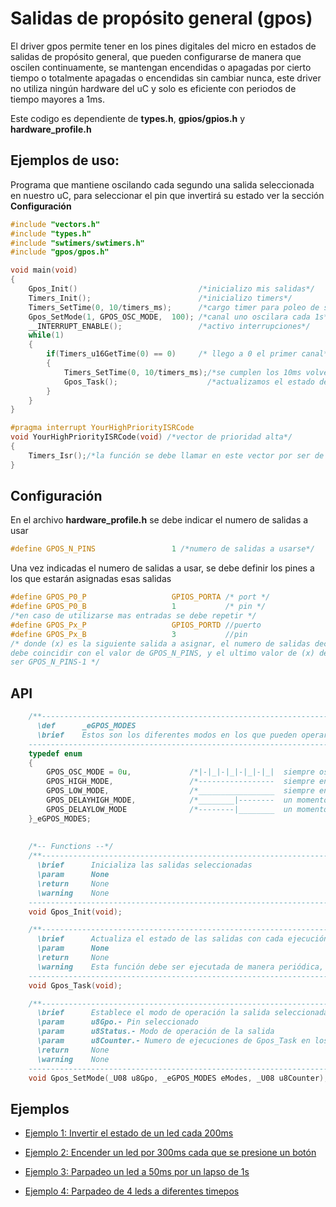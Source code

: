 Salidas de propósito general (gpos)
===================================


El driver gpos permite tener en los pines digitales del micro en estados de salidas de propósito general, que pueden configurarse de manera que oscilen continuamente, se mantengan encendidas o apagadas por cierto tiempo o totalmente apagadas o encendidas sin cambiar nunca, este driver no utiliza ningún hardware del uC y solo es eficiente con periodos de tiempo mayores a 1ms.

Este codigo es dependiente de **types.h**, **gpios/gpios.h** y **hardware_profile.h**

Ejemplos de uso:
----------------

Programa que mantiene oscilando cada segundo una salida seleccionada en nuestro uC, para seleccionar el pin que invertirá su estado ver la sección **Configuración**

```C
#include "vectors.h"
#include "types.h"
#include "swtimers/swtimers.h"
#include "gpos/gpos.h"

void main(void)
{
	Gpos_Init()  						  /*inicializo mis salidas*/
	Timers_Init(); 						  /*inicializo timers*/
	Timers_SetTime(0, 10/timers_ms); 	  /*cargo timer para poleo de salidas*/
	Gpos_SetMode(1, GPOS_OSC_MODE,  100); /*canal uno oscilara cada 1s*/
	__INTERRUPT_ENABLE(); 				  /*activo interrupciones*/
	while(1)
	{
   		if(Timers_u16GetTime(0) == 0)	  /* llego a 0 el primer canal*/
   		{
        	Timers_SetTime(0, 10/timers_ms);/*se cumplen los 10ms volvemos a recargar el*/
        	Gpos_Task();            		/*actualizamos el estado de los pines*/
		}
   	}
}

#pragma interrupt YourHighPriorityISRCode
void YourHighPriorityISRCode(void) /*vector de prioridad alta*/
{
    Timers_Isr();/*la función se debe llamar en este vector por ser de prioridad alta*/
}
```

Configuración
--------------

En el archivo **hardware_profile.h** se debe indicar el numero de salidas a usar

```C
#define GPOS_N_PINS                 1 /*numero de salidas a usarse*/
```

Una vez indicadas el numero de salidas a usar, se debe definir los pines a los que estarán asignadas esas salidas

```C
#define GPOS_P0_P                   GPIOS_PORTA /* port */
#define GPOS_P0_B                  	1           /* pin */
/*en caso de utilizarse mas entradas se debe repetir */ 
#define GPOS_Px_P                   GPIOS_PORTD //puerto
#define GPOS_Px_B                   3			//pin
/* donde (x) es la siguiente salida a asignar, el numero de salidas declaradas 
debe coincidir con el valor de GPOS_N_PINS, y el ultimo valor de (x) deberá 
ser GPOS_N_PINS-1 */
``` 

API
---

```C
	/**---------------------------------------------------------------------------------------------
      \def      _eGPOS_MODES
      \brief    Estos son los diferentes modos en los que pueden operar las salidas
    ----------------------------------------------------------------------------------------------*/
    typedef enum
    {
        GPOS_OSC_MODE = 0u,             /*|-|_|-|_|-|_|-|_|  siempre oscilando*/
        GPOS_HIGH_MODE,                 /*-----------------  siempre en alto*/
        GPOS_LOW_MODE,                  /*_________________  siempre en bajo*/
        GPOS_DELAYHIGH_MODE,            /*________|--------  un momento en alto*/
        GPOS_DELAYLOW_MODE              /*--------|________  un momento en bajo*/
    }_eGPOS_MODES;
    
    
    /*-- Functions --*/
    /**---------------------------------------------------------------------------------------------
      \brief      Inicializa las salidas seleccionadas
      \param	  None
      \return     None
      \warning	  None
    ----------------------------------------------------------------------------------------------*/
    void Gpos_Init(void);

    /**---------------------------------------------------------------------------------------------
      \brief      Actualiza el estado de las salidas con cada ejecución
      \param	  None
      \return     None
      \warning	  Esta función debe ser ejecutada de manera periódica, se recomienda cada 10ms
    ----------------------------------------------------------------------------------------------*/
    void Gpos_Task(void);

    /**---------------------------------------------------------------------------------------------
      \brief      Establece el modo de operación la salida seleccionada 
      \param	  u8Gpo.- Pin seleccionado
      \param	  u8Status.- Modo de operación de la salida
      \param	  u8Counter.- Numero de ejecuciones de Gpos_Task en los que permanecera un estado el pin
      \return     None
      \warning	  None
    ----------------------------------------------------------------------------------------------*/
    void Gpos_SetMode(_U08 u8Gpo, _eGPOS_MODES eModes, _U08 u8Counter);
```

Ejemplos 
--------

- [Ejemplo 1: Invertir el estado de un led cada 200ms][1]
- [Ejemplo 2: Encender un led por 300ms cada que se presione un botón][2]
- [Ejemplo 3: Parpadeo un led a 50ms por un lapso de 1s][3]
- [Ejemplo 4: Parpadeo de 4 leds a diferentes timepos][4]


  [1]: https://github.com/Hotboards/Examples/blob/master/Microchip/gpos1.X/main.c
  [2]: https://github.com/Hotboards/Examples/blob/master/Microchip/gpos2.X/main.c
  [3]: https://github.com/Hotboards/Examples/blob/master/Microchip/gpos3.X/main.c
  [4]: https://github.com/Hotboards/Examples/blob/master/Microchip/gpos4.X/main.c
 